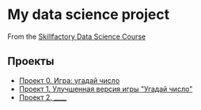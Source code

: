 # My data science project
From the [Skillfactory Data Science Course](https://skillfactory.ru/data-scientist)

## Проекты
* [Проект 0. Игра: угадай число](https://github.com/Nishi3115/sf_data_science/tree/main/project_0)
* [Проект 1. Улучшенная версия игры "Угадай число"](https://github.com/Nishi3115/sf_data_science/tree/main/project_1)
* [Проект 2. ____](___)